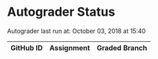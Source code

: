 # Autograder Status
Autograder last run at: October 03, 2018 at 15:40

| GitHub ID | Assignment | Graded Branch |
|-----------|------------|---------------|
